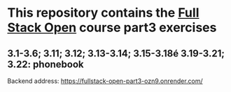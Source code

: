 # This repository contains the [Full Stack Open](https://fullstackopen.com/) course part3 exercises

## 3.1-3.6; 3.11; 3.12; 3.13-3.14; 3.15-3.18é 3.19-3.21; 3.22: phonebook

Backend address: <https://fullstack-open-part3-ozn9.onrender.com/>
